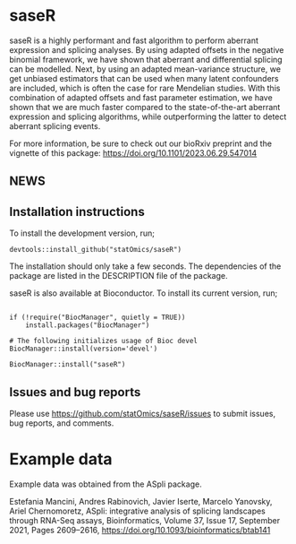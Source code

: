 # saseR

saseR is a highly performant and fast algorithm to perform aberrant expression and splicing analyses. By using adapted offsets in the negative binomial framework, we have shown that aberrant and differential splicing can be modelled. Next, by using an adapted mean-variance structure, we get unbiased estimators that can be used when many latent confounders are included, which is often the case for rare Mendelian studies. With this combination of adapted offsets and fast parameter estimation, we have shown that we are much faster compared to the state-of-the-art aberrant expression and splicing algorithms, while outperforming the latter to detect aberrant splicing events.

For more information, be sure to check out our bioRxiv preprint and the vignette of this package: 
https://doi.org/10.1101/2023.06.29.547014

## NEWS

## Installation instructions

To install the development version, run;

```{r 'install_dev', eval = FALSE}
devtools::install_github("statOmics/saseR")
```

The installation should only take a few seconds.
The dependencies of the package are listed in the DESCRIPTION file of the package.

saseR is also available at Bioconductor. To install its current version, run;

```{r 'install_bioconductor', eval = FALSE}

if (!require("BiocManager", quietly = TRUE))
    install.packages("BiocManager")

# The following initializes usage of Bioc devel
BiocManager::install(version='devel')

BiocManager::install("saseR")

```

## Issues and bug reports

Please use https://github.com/statOmics/saseR/issues to submit issues, bug reports, and comments.

# Example data

Example data was obtained from the ASpli package.

Estefania Mancini, Andres Rabinovich, Javier Iserte, Marcelo Yanovsky, Ariel Chernomoretz, ASpli: integrative analysis of splicing landscapes through RNA-Seq assays, Bioinformatics, Volume 37, Issue 17, September 2021, Pages 2609–2616, https://doi.org/10.1093/bioinformatics/btab141
